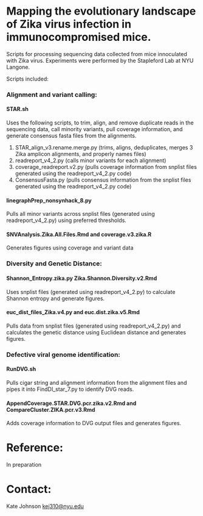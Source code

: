 # Mapping the evolutionary landscape of Zika virus infection in immunocompromised mice.

Scripts for processing sequencing data collected from mice innoculated with Zika virus. Experiments were performed by the Stapleford Lab at NYU Langone.

Scripts included: 

### Alignment and variant calling:  

#### STAR.sh   
Uses the following scripts, to trim, align, and remove duplicate reads in the sequencing data, call minority variants, pull coverage information, and generate consensus fasta files from the alignments.
  1.  STAR_align_v3.rename.merge.py (trims, aligns, deduplicates, merges 3 Zika amplicon alignments, and properly names files)
  2.  readreport_v4_2.py  (calls minor variants for each alignment)
  3.  coverage_readreport.v2.py (pulls coverage information from snplist files generated using the readreport_v4_2.py code)
  4.  ConsensusFasta.py   (pulls consensus information from the snplist files generated using the readreport_v4_2.py code)
  
#### linegraphPrep_nonsynhack_8.py  
Pulls all minor variants across snplist files (generated using readreport_v4_2.py) using preferred thresholds. 

#### SNVAnalysis.Zika.All.Files.Rmd and coverage.v3.zika.R
Generates figures using coverage and variant data

### Diversity and Genetic Distance: 
#### Shannon_Entropy.zika.py Zika.Shannon.Diversity.v2.Rmd
Uses snplist files (generated using readreport_v4_2.py) to calculate Shannon entropy and generate figures.

#### euc_dist_files_Zika.v4.py and euc.dist.zika.v5.Rmd
Pulls data from snplist files (generated using readreport_v4_2.py) and calculates the genetic distance using Euclidean distance and generates figures.

### Defective viral genome identification: 
#### RunDVG.sh
Pulls cigar string and alignment information from the alignment files and pipes it into FindDI_star_7.py to identify DVG reads.

#### AppendCoverage.STAR.DVG.pcr.zika.v2.Rmd and CompareCluster.ZIKA.pcr.v3.Rmd
Adds coverage information to DVG output files and generates figures.



# Reference:     
In preparation



# Contact:      
Kate Johnson kej310@nyu.edu
